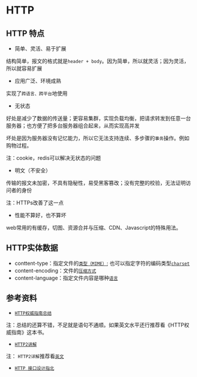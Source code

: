 # HTTP

## HTTP 特点

* 简单、灵活、易于扩展

结构简单，报文的格式就是`header + body`。因为简单，所以就灵活；因为灵活，所以就容易扩展

* 应用广泛、环境成熟

实现了`跨语言、跨平台`地使用

* 无状态

好处是减少了数据的传送量；更容易集群，实现负载均衡，把请求转发到任意一台服务器；也方便了把多台服务器组合起来，从而实现高并发

坏处是因为服务器没有记忆能力，所以它无法支持连续、多步骤的`事务`操作。例如购物过程。

注：cookie，redis可以解决无状态的问题

* 明文（不安全）

传输的报文未加密，不具有隐秘性，易受黑客篡改；没有完整的校验，无法证明访问者的身份

注：HTTPs改善了这一点

* 性能不算好，也不算坏

web常用的有缓存，切图、资源合并与压缩、CDN、Javascript的特殊用法。

## HTTP实体数据

* conttent-type：指定文件的[` 类型（MIME） `](https://developer.mozilla.org/en-US/docs/Web/HTTP/Basics_of_HTTP/MIME_types); 也可以指定字符的编码类型[` charset `](hhttps://developer.mozilla.org/zh-CN/docs/Web/HTTP/Headers/Accept-Charset)
* content-encoding：文件的[` 压缩方式 `](https://developer.mozilla.org/zh-CN/docs/Web/HTTP/Headers/Accept-Encoding)
* content-language：指定文件内容是哪种[` 语言 `](https://developer.mozilla.org/zh-CN/docs/Web/HTTP/Headers/Content-Language)

## 参考资料

* [` HTTP权威指南总结 `](https://github.com/woai30231/http) 

注：总结的还算不错，不足就是语句不通顺。如果英文水平还行推荐看《HTTP权威指南》这本书。

* [` HTTP2讲解 `](https://legacy.gitbook.com/book/ye11ow/http2-explained/details)

注： `HTTP2详解`推荐看[` 英文 `](https://daniel.haxx.se/http2/)

* [` HTTP 接口设计指北 `](https://github.com/bolasblack/http-api-guide)
